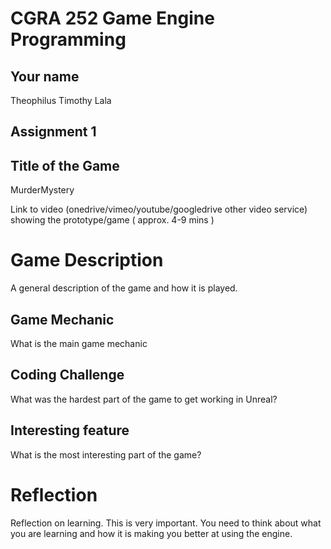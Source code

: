# CGRA 252 Game Engine Programming

## Your name
Theophilus Timothy Lala
## Assignment 1

## Title of the Game    
MurderMystery


Link to video (onedrive/vimeo/youtube/googledrive other video service) showing the prototype/game ( approx. 4-9 mins )

# Game Description
A general description of the game and how it is played. 

## Game Mechanic
What is the main game mechanic

## Coding Challenge
What was the hardest part of the game to get working in Unreal?

## Interesting feature
What is the most interesting part of the game?

# Reflection

Reflection on learning.  This is very important.  You need to think about what you are learning and how it is making you better at using the engine.
